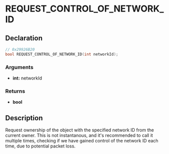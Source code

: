 # REQUEST_CONTROL_OF_NETWORK_ID

## Declaration
```cpp
// 0x29926B20
bool REQUEST_CONTROL_OF_NETWORK_ID(int networkId);
```

### Arguments
- **int:** networkId

### Returns
- **bool**

## Description
Request ownership of the object with the specified network ID from the current owner. This is not instantanous, and it's recommended to call it multiple times, checking if we have gained control of the network ID each time, due to potential packet loss.